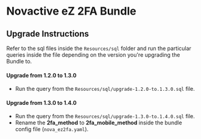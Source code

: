 # Novactive eZ 2FA Bundle


## Upgrade Instructions


Refer to the sql files inside the `Resources/sql` folder and run the particular queries inside the file depending on the version you're upgrading the Bundle to.

#### Upgrade from 1.2.0 to 1.3.0

- Run the query from the `Resources/sql/upgrade-1.2.0-to.1.3.0.sql` file.


#### Upgrade from 1.3.0 to 1.4.0

- Run the query from the `Resources/sql/upgrade-1.3.0-to.1.4.0.sql` file.
- Rename the **2fa_method** to **2fa_mobile_method** inside the bundle config file (`nova_ez2fa.yaml`).